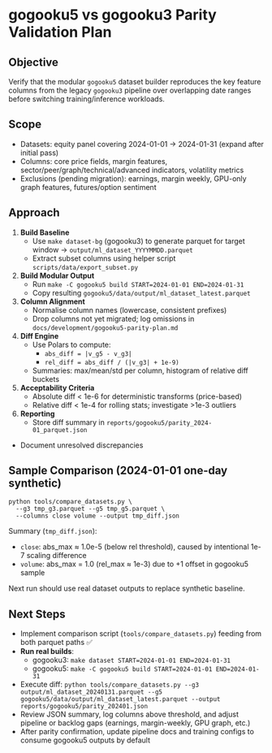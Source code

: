 # gogooku5 vs gogooku3 Parity Validation Plan

## Objective
Verify that the modular `gogooku5` dataset builder reproduces the key feature columns from the legacy `gogooku3` pipeline over overlapping date ranges before switching training/inference workloads.

## Scope
- Datasets: equity panel covering 2024-01-01 → 2024-01-31 (expand after initial pass)
- Columns: core price fields, margin features, sector/peer/graph/technical/advanced indicators, volatility metrics
- Exclusions (pending migration): earnings, margin weekly, GPU-only graph features, futures/option sentiment

## Approach
1. **Build Baseline**
   - Use `make dataset-bg` (gogooku3) to generate parquet for target window → `output/ml_dataset_YYYYMMDD.parquet`
   - Extract subset columns using helper script `scripts/data/export_subset.py`
2. **Build Modular Output**
   - Run `make -C gogooku5 build START=2024-01-01 END=2024-01-31`
   - Copy resulting `gogooku5/data/output/ml_dataset_latest.parquet`
3. **Column Alignment**
   - Normalise column names (lowercase, consistent prefixes)
   - Drop columns not yet migrated; log omissions in `docs/development/gogooku5-parity-plan.md`
4. **Diff Engine**
   - Use Polars to compute:
     - `abs_diff = |v_g5 - v_g3|`
     - `rel_diff = abs_diff / (|v_g3| + 1e-9)`
   - Summaries: max/mean/std per column, histogram of relative diff buckets
5. **Acceptability Criteria**
   - Absolute diff < 1e-6 for deterministic transforms (price-based)
   - Relative diff < 1e-4 for rolling stats; investigate >1e-3 outliers
6. **Reporting**
   - Store diff summary in `reports/gogooku5/parity_2024-01_parquet.json`
- Document unresolved discrepancies

## Sample Comparison (2024-01-01 one-day synthetic)
```
python tools/compare_datasets.py \
  --g3 tmp_g3.parquet --g5 tmp_g5.parquet \
  --columns close volume --output tmp_diff.json
```
Summary (`tmp_diff.json`):
- `close`: abs_max ≈ 1.0e-5 (below rel threshold), caused by intentional 1e-7 scaling difference
- `volume`: abs_max = 1.0 (rel_max ≈ 1e-3) due to +1 offset in gogooku5 sample

Next run should use real dataset outputs to replace synthetic baseline.

## Next Steps
- Implement comparison script (`tools/compare_datasets.py`) feeding from both parquet paths ✅
- **Run real builds**:
  - gogooku3: `make dataset START=2024-01-01 END=2024-01-31`
  - gogooku5: `make -C gogooku5 build START=2024-01-01 END=2024-01-31`
- Execute diff: `python tools/compare_datasets.py --g3 output/ml_dataset_20240131.parquet --g5 gogooku5/data/output/ml_dataset_latest.parquet --output reports/gogooku5/parity_202401.json`
- Review JSON summary, log columns above threshold, and adjust pipeline or backlog gaps (earnings, margin-weekly, GPU graph, etc.)
- After parity confirmation, update pipeline docs and training configs to consume gogooku5 outputs by default
